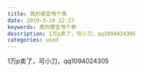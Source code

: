 ```yaml
---
title: 真的便宜甩个表
date: 2019-3-24 22:27
keywords: 真的便宜甩个表
description: 1万p卖了，可小刀，qq1094024305
categories: used
---
```

<td class="t_f" id="postmessage_3299657">

<img alt="" border="0" class="zoom" data-cf-modified-f89fba9894c3d40a2d7ceaf3-="" file="http://www.flw.ph/data/appbyme/upload/image/201903/24/puLQPpgpZ4zJ.jpg" id="aimg_qkx4a" lazyloadthumb="1" onclick="" onmouseover="" src="http://www.flw.ph/data/appbyme/upload/image/201903/24/puLQPpgpZ4zJ.jpg"/><br/>
1万p卖了，可小刀，qq1094024305<br/>
</td>
